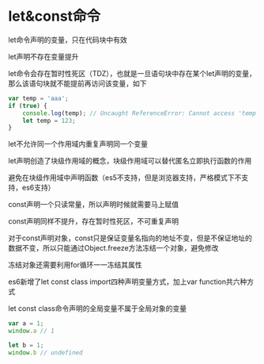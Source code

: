 # let&const命令

let命令声明的变量，只在代码块中有效

let声明不存在变量提升

let命令会存在暂时性死区（TDZ），也就是一旦语句块中存在某个let声明的变量，那么该语句块就不能提前再访问该变量，如下

```js
var temp = 'aaa';
if (true) {
    console.log(temp); // Uncaught ReferenceError: Cannot access 'temp' before initialization
    let temp = 123;
}
```

let不允许同一个作用域内重复声明同一个变量

let声明创造了块级作用域的概念，块级作用域可以替代匿名立即执行函数的作用

避免在块级作用域中声明函数（es5不支持，但是浏览器支持，严格模式下不支持，es6支持）

const声明一个只读常量，所以声明时候就需要马上赋值

const声明同样不提升，存在暂时性死区，不可重复声明

对于const声明对象，const只是保证变量名指向的地址不变，但是不保证地址的数据不变，所以只能通过Object.freeze方法冻结一个对象，避免修改

冻结对象还需要利用for循环一一冻结其属性

es6新增了let const class import四种声明变量方式，加上var function共六种方式

let const class命令声明的全局变量不属于全局对象的变量

```js
var a = 1;
window.a // 1

let b = 1;
window.b // undefined
```
